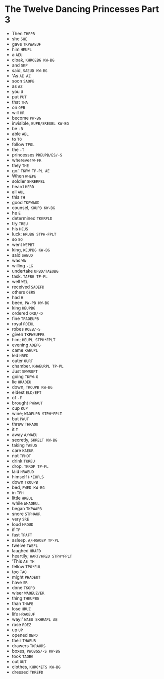 # The Twelve Dancing Princesses Part 3

* Then `THEPB`
* she `SHE`
* gave `TKPWAEUF`
* him `HEUPL`
* a `AEU`
* cloak, `KHROEBG KW-BG`
* and `SKP`
* said, `SAEUD KW-BG`
* 'As `AE AZ`
* soon `SAOPB`
* as `AZ`
* you `U`
* put `PUT`
* that `THA`
* on `OPB`
* will `HR`
* become `PW-BG`
* invisible, `EUPB/SREUBL KW-BG`
* be `-B`
* able `ABL`
* to `TO`
* follow `TPOL`
* the `-T`
* princesses `PREUPB/ES/-S`
* wherever `W-FR`
* they `THE`
* go.' `TKPW TP-PL AE`
* When `WHEPB`
* soldier `SHRERPBL`
* heard `HERD`
* all `AUL`
* this `TH`
* good `TKPWAOD`
* counsel, `KOUPB KW-BG`
* he `E`
* determined `TKERPLD`
* try `TREU`
* his `HEUS`
* luck: `HRUBG STPH-FPLT`
* so `SO`
* went `WEPBT`
* king, `KEUPBG KW-BG`
* said `SAEUD`
* was `WA`
* willing `-LG`
* undertake `UPBD/TAEUBG`
* task. `TAFBG TP-PL`
* well `WEL`
* received `SAOEFD`
* others `OERS`
* had `H`
* been, `PW-PB KW-BG`
* king `KEUPBG`
* ordered `ORD/-D`
* fine `TPAOEUPB`
* royal `ROEUL`
* robes `ROEB/-S`
* given `TKPWEUFPB`
* him; `HEUPL STPH*FPLT`
* evening `AOEPG`
* came `KAEUPL`
* led `HRED`
* outer `OURT`
* chamber. `KHAEURPL TP-PL`
* Just `SKWRUFT`
* going `TKPW-G`
* lie `HRAOEU`
* down, `TKOUPB KW-BG`
* eldest `ELD/EFT`
* of `-F`
* brought `PWRAUT`
* cup `KUP`
* wine; `WAOEUPB STPH*FPLT`
* but `PWUT`
* threw `THRAOU`
* it `T`
* away `A/WAEU`
* secretly, `SKRELT KW-BG`
* taking `TAEUG`
* care `KAEUR`
* not `TPHOT`
* drink `TKREU`
* drop. `TKROP TP-PL`
* laid `HRAEUD`
* himself `H*EUPLS`
* down `TKOUPB`
* bed, `PWED KW-BG`
* in `TPH`
* little `HREUL`
* while `WHAOEUL`
* began `TKPWAPB`
* snore `STPHAUR`
* very `SRE`
* loud `HROUD`
* if `TP`
* fast `TPAFT`
* asleep. `A/HRAOEP TP-PL`
* twelve `TWEFL`
* laughed `HRAFD`
* heartily; `HART/HREU STPH*FPLT`
* 'This `AE TH`
* fellow `TPO*EUL`
* too `TAO`
* might `PHAOEUT`
* have `SR`
* done `TKOPB`
* wiser `WAOEUZ/ER`
* thing `THEUPBG`
* than `THAPB`
* lose `HRUZ`
* life `HRAOEUF`
* way!' `WAEU SKHRAPL AE`
* rose `ROEZ`
* up `UP`
* opened `OEPD`
* their `THAEUR`
* drawers `TKRAURS`
* boxes, `PWOBGS/-S KW-BG`
* took `TAOBG`
* out `OUT`
* clothes, `KHRO*ETS KW-BG`
* dressed `TKREFD`
